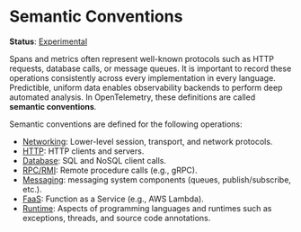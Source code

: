 # Semantic Conventions

**Status**: [Experimental](../document-status.md)

Spans and metrics often represent well-known protocols such as HTTP requests, database calls, or message queues.
It is important to record these operations consistently across every implementation in every language.
Predictible, uniform data enables observability backends to perform deep automated analysis.
In OpenTelemetry, these definitions are called **semantic conventions**.

Semantic conventions are defined for the following operations:

* [Networking](networking/networking.md): Lower-level session, transport, and network protocols.
* [HTTP](http/http.md): HTTP clients and servers.
* [Database](database/): SQL and NoSQL client calls.
* [RPC/RMI](rpc/): Remote procedure calls (e.g., gRPC).
* [Messaging](messaging/): messaging system components (queues, publish/subscribe, etc.).
* [FaaS](faas/): Function as a Service (e.g., AWS Lambda).
* [Runtime](runtime/): Aspects of programming languages and runtimes such as exceptions, threads, and source code annotations.
